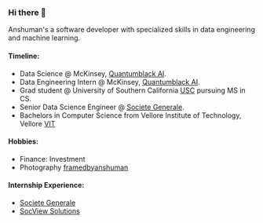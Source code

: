 ### Hi there 👋

Anshuman's a software developer with specialized skills in data engineering and machine learning.   

#### Timeline: 
- Data Science @ McKinsey, [Quantumblack AI](https://www.mckinsey.com/business-functions/quantumblack/how-we-help-clients). 
- Data Engineering Intern @ McKinsey, [Quantumblack AI](https://www.mckinsey.com/business-functions/quantumblack/how-we-help-clients). 
- Grad student @ University of Southern California [USC](https://www.usc.edu/) pursuing MS in CS. 
- Senior Data Science Engineer @ [Societe Generale](https://www.societegenerale.com/en/societe-generale-group/identity/identity).
- Bachelors in Computer Science from Vellore Institute of Technology, Vellore [VIT](https://vit.ac.in/)

#### Hobbies:
- Finance: Investment
- Photography [framedbyanshuman](https://www.instagram.com/framedbyanshuman/)

<!--
[![Top Languages](https://github-readme-stats.vercel.app/api/top-langs/?username=Anshumank399)](https://github.com/anuraghazra/github-readme-stats)
-->

#### Internship Experience:
- [Societe Generale](https://github.com/Anshumank399/Certificates/blob/main/Internship/Internship%20SG%20letter.pdf)
- [SocView Solutions](https://github.com/Anshumank399/Certificates/blob/main/Internship/CERTIFICATE%20OF%20INTERNSHIP%20-%20Anshuman%20Dey%5B56003%5D.pdf)

<!--
- 🔭 I’m currently working on ...
- 🌱 I’m currently learning ...
- 👯 I’m looking to collaborate on ...
- 🤔 I’m looking for help with ...
- 💬 Ask me about ...
- 📫 How to reach me: ...
- 😄 Pronouns: ...
- ⚡ Fun fact: ...
-->
